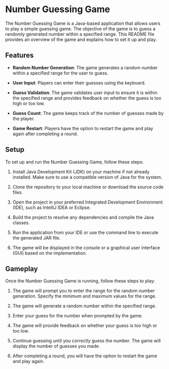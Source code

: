 # Number Guessing Game

The Number Guessing Game is a Java-based application that allows users to play a simple guessing game. The objective of the game is to guess a randomly generated number within a specified range. This README file provides an overview of the game and explains how to set it up and play.

## Features

- **Random Number Generation**: The game generates a random number within a specified range for the user to guess.

- **User Input**: Players can enter their guesses using the keyboard.

- **Guess Validation**: The game validates user input to ensure it is within the specified range and provides feedback on whether the guess is too high or too low.

- **Guess Count**: The game keeps track of the number of guesses made by the player.

- **Game Restart**: Players have the option to restart the game and play again after completing a round.

## Setup

To set up and run the Number Guessing Game, follow these steps:

1. Install Java Development Kit (JDK) on your machine if not already installed. Make sure to use a compatible version of Java for the system.

2. Clone the repository to your local machine or download the source code files.

3. Open the project in your preferred Integrated Development Environment (IDE), such as IntelliJ IDEA or Eclipse.

4. Build the project to resolve any dependencies and compile the Java classes.

5. Run the application from your IDE or use the command line to execute the generated JAR file.

6. The game will be displayed in the console or a graphical user interface (GUI) based on the implementation.

## Gameplay

Once the Number Guessing Game is running, follow these steps to play:

1. The game will prompt you to enter the range for the random number generation. Specify the minimum and maximum values for the range.

2. The game will generate a random number within the specified range.

3. Enter your guess for the number when prompted by the game.

4. The game will provide feedback on whether your guess is too high or too low.

5. Continue guessing until you correctly guess the number. The game will display the number of guesses you made.

6. After completing a round, you will have the option to restart the game and play again.
